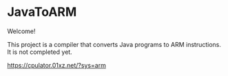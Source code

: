 # JavaToARM
Welcome!

This project is a compiler that converts Java programs to ARM instructions. It is not completed yet. 

https://cpulator.01xz.net/?sys=arm
